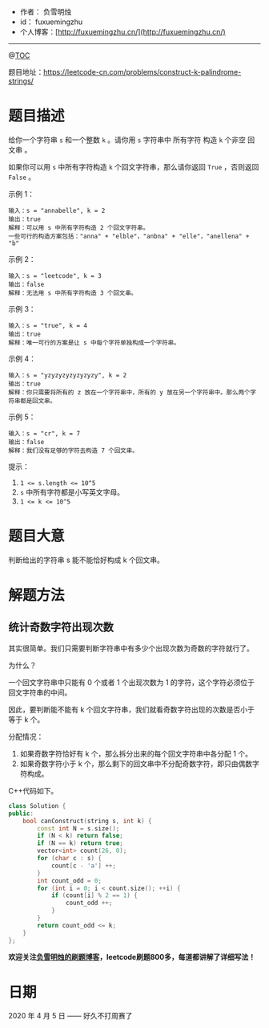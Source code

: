 - 作者：    负雪明烛
- id：      fuxuemingzhu
- 个人博客：[http://fuxuemingzhu.cn/](http://fuxuemingzhu.cn/)

---
@[TOC](目录)


题目地址：https://leetcode-cn.com/problems/construct-k-palindrome-strings/

# 题目描述

给你一个字符串 `s` 和一个整数 `k` 。请你用 `s` 字符串中 所有字符 构造 `k` 个非空 回文串 。

如果你可以用 `s` 中所有字符构造 `k` 个回文字符串，那么请你返回 `True` ，否则返回 `False` 。

 
示例 1：

    输入：s = "annabelle", k = 2
    输出：true
    解释：可以用 s 中所有字符构造 2 个回文字符串。
    一些可行的构造方案包括："anna" + "elble"，"anbna" + "elle"，"anellena" + "b"

示例 2：

    输入：s = "leetcode", k = 3
    输出：false
    解释：无法用 s 中所有字符构造 3 个回文串。

示例 3：

    输入：s = "true", k = 4
    输出：true
    解释：唯一可行的方案是让 s 中每个字符单独构成一个字符串。

示例 4：

    输入：s = "yzyzyzyzyzyzyzy", k = 2
    输出：true
    解释：你只需要将所有的 z 放在一个字符串中，所有的 y 放在另一个字符串中。那么两个字符串都是回文串。

示例 5：

    输入：s = "cr", k = 7
    输出：false
    解释：我们没有足够的字符去构造 7 个回文串。
 

提示：

1. `1 <= s.length <= 10^5`
1. `s` 中所有字符都是小写英文字母。
1. `1 <= k <= 10^5`

# 题目大意

判断给出的字符串 s 能不能恰好构成 k 个回文串。

# 解题方法

## 统计奇数字符出现次数

其实很简单。我们只需要判断字符串中有多少个出现次数为奇数的字符就行了。

为什么？

一个回文字符串中只能有 0 个或者 1 个出现次数为 1 的字符，这个字符必须位于回文字符串的中间。

因此，要判断能不能有 k 个回文字符串，我们就看奇数字符出现的次数是否小于等于 k 个。

分配情况：
1. 如果奇数字符恰好有 k 个，那么拆分出来的每个回文字符串中各分配 1 个。
2. 如果奇数字符小于 k 个，那么剩下的回文串中不分配奇数字符，即只由偶数字符构成。


C++代码如下。

```cpp
class Solution {
public:
    bool canConstruct(string s, int k) {
        const int N = s.size();
        if (N < k) return false;
        if (N == k) return true;
        vector<int> count(26, 0);
        for (char c : s) {
            count[c - 'a'] ++;
        }
        int count_odd = 0;
        for (int i = 0; i < count.size(); ++i) {
            if (count[i] % 2 == 1) {
                count_odd ++;
            }
        }
        return count_odd <= k;
    }
};
```


 **欢迎关注[负雪明烛的刷题博客](https://blog.csdn.net/fuxuemingzhu)，leetcode刷题800多，每道都讲解了详细写法！**

# 日期

2020 年 4 月 5 日 —— 好久不打周赛了


  [1]: https://assets.leetcode-cn.com/aliyun-lc-upload/uploads/2020/04/04/sample_4_1728.png
  [2]: https://assets.leetcode-cn.com/aliyun-lc-upload/uploads/2020/04/04/sample_2_1728.png
  [3]: https://assets.leetcode-cn.com/aliyun-lc-upload/uploads/2020/04/04/sample_6_1728.png
